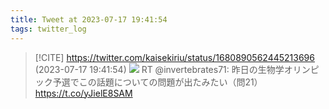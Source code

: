```yaml
---
title: Tweet at 2023-07-17 19:41:54
tags: twitter_log
---
```


> [!CITE] https://twitter.com/kaisekiriu/status/1680890562445213696 (2023-07-17 19:41:54)
> ![](https://twitter.com/kaisekiriu/status/1680890562445213696)
> RT @invertebrates71: 昨日の生物学オリンピック予選でこの話題についての問題が出たみたい（問21） https://t.co/yJielE8SAM
